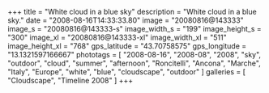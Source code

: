 +++
title = "White cloud in a blue sky"
description = "White cloud in a blue sky."
date = "2008-08-16T14:33:33.80"
image = "20080816@143333"
image_s = "20080816@143333-s"
image_width_s = "199"
image_height_s = "300"
image_xl = "20080816@143333-xl"
image_width_xl = "511"
image_height_xl = "768"
gps_latitude = "43.70758575"
gps_longitude = "13.1321597166667"
phototags = [ "2008-08-16", "2008-08", "2008", "sky", "outdoor", "cloud", "summer", "afternoon", "Roncitelli", "Ancona", "Marche", "Italy", "Europe", "white", "blue", "cloudscape", "outdoor" ]
galleries = [ "Cloudscape", "Timeline 2008" ]
+++

